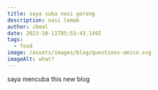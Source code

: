 ```yaml
---
title: saya suka nasi goreng
description: nasi lemak
author: ikmal
date: 2023-10-11T05:53:43.149Z
tags:
  - food
image: /assets/images/blog/questions-amico.svg
imageAlt: what?
---
```

saya mencuba this new blog